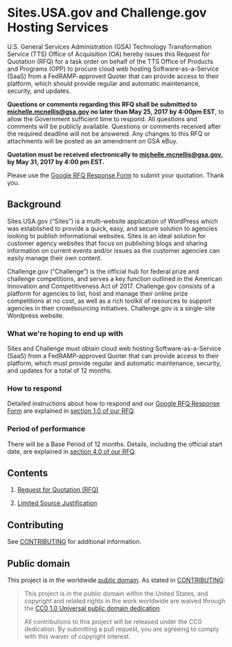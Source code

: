 # Sites.USA.gov and Challenge.gov Hosting Services

U.S. General Services Administration (GSA) Technology Transformation Service (TTS) Office of Acquisition (OA) hereby issues this Request for Quotation (RFQ) for a task order on behalf of the TTS Office of Products and Programs (OPP) to procure cloud web hosting Software-as-a-Service (SaaS) from a FedRAMP-approved Quoter that can provide access to their platform, which should provide regular and automatic maintenance, security, and updates.

**Questions or comments regarding this RFQ shall be submitted to michelle.mcnellis@gsa.gov no later than May 25, 2017 by 4:00pm EST**, to allow the Government sufficient time to respond. All questions and comments will be publicly available. Questions or comments received after the required deadline will not be answered. Any changes to this RFQ or attachments will be posted as an amendment on GSA eBuy.

**Quotation must be received electronically to michelle.mcnellis@gsa.gov, by May 31, 2017 by 4:00 pm EST.**

Please use the [Google RFQ Response Form](https://docs.google.com/a/gsa.gov/forms/d/e/1FAIpQLSeYm0yVxViYKvGpPB_GKh83icfM8ihM3329Bqiap4Rd2lQyZQ/viewform?c=0&w=1) to submit your quotation. Thank you. 

## Background

Sites.USA.gov (“Sites”) is a multi-website application of WordPress which was established to provide a quick, easy, and secure solution to agencies looking to publish informational websites. Sites is an ideal solution for customer agency websites that focus on publishing blogs and sharing information on current events and/or issues as the customer agencies can easily manage their own content.

Challenge.gov (“Challenge”) is the official hub for federal prize and challenge competitions, and serves a key function outlined in the American Innovation and Competitiveness Act of 2017. Challenge.gov consists of a platform for agencies to list, host and manage their online prize competitions at no cost, as well as a rich toolkit of resources to support agencies in their crowdsourcing initiatives. Challenge.gov is a single-site Wordpress website.

### What we're hoping to end up with

Sites and Challenge must obtain cloud web hosting Software-as-a-Service (SaaS) from a FedRAMP-approved Quoter that can provide access to their platform, which must provide regular and automatic maintenance, security, and updates for a total of 12 months.

### How to respond

Detailed instructions about how to respond and our [Google RFQ Response Form](https://docs.google.com/a/gsa.gov/forms/d/e/1FAIpQLSeYm0yVxViYKvGpPB_GKh83icfM8ihM3329Bqiap4Rd2lQyZQ/viewform?c=0&w=1) are explained in [section 1.0 of our RFQ](solicitation_documents/001_RFQ.md#10-general).

### Period of performance

There will be a Base Period of 12 months. Details, including the official start date, are explained in [section 4.0 of our RFQ](solicitation_documents/001_RFQ.md#40-period-of-performance).

## Contents

1. [Request for Quotation (RFQ)](solicitation_documents/001_RFQ.md)

2. [Limited Source Justification](solicitation_documents/002_LSJ.md)

## Contributing

See [CONTRIBUTING](CONTRIBUTING.md) for additional information.

## Public domain

This project is in the worldwide [public domain](LICENSE.md). As stated in [CONTRIBUTING](CONTRIBUTING.md):

> This project is in the public domain within the United States, and copyright and related rights in the work worldwide are waived through the [CC0 1.0 Universal public domain dedication](https://creativecommons.org/publicdomain/zero/1.0/).
>
> All contributions to this project will be released under the CC0 dedication. By submitting a pull request, you are agreeing to comply with this waiver of copyright interest.
